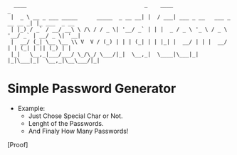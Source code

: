 ```
  ____                                     _    ____                           _
 |  _ \ __ _ ___ _____      _____  _ __ __| |  / ___| ___ _ __   ___ _ __ __ _| |_ ___  _ __
 | |_) / _` / __/ __\ \ /\ / / _ \| '__/ _` | | |  _ / _ \ '_ \ / _ \ '__/ _` | __/ _ \| '__|
 |  __/ (_| \__ \__ \\ V  V / (_) | | | (_| | | |_| |  __/ | | |  __/ | | (_| | || (_) | |
 |_|   \__,_|___/___/ \_/\_/ \___/|_|  \__,_|  \____|\___|_| |_|\___|_|  \__,_|\__\___/|_|

```

# Simple Password Generator

* Example:
	* Just Chose Special Char or Not.
	* Lenght of the Passwords.
	* And Finaly How Many Passwords!

[Proof]